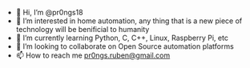 - 👋 Hi, I’m @pr0ngs18
- 👀 I’m interested in home automation, any thing that is a new piece of technology will be benificial to humanity
- 🌱 I’m currently learning Python, C, C++, Linux, Raspberry Pi, etc
- 💞️ I’m looking to collaborate on Open Source automation platforms
- 📫 How to reach me pr0ngs.ruben@gmail.com

<!---
pr0ngs18/pr0ngs18 is a ✨ special ✨ repository because its `README.md` (this file) appears on your GitHub profile.
You can click the Preview link to take a look at your changes.
--->
